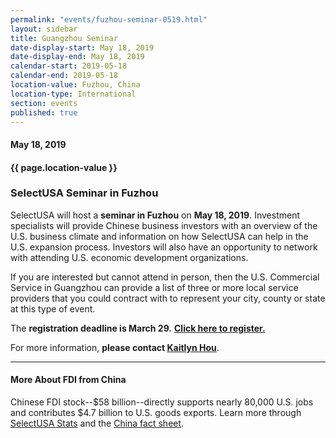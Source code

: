 ```yaml
---
permalink: "events/fuzhou-seminar-0519.html"
layout: sidebar
title: Guangzhou Seminar
date-display-start: May 18, 2019
date-display-end: May 18, 2019
calendar-start: 2019-05-18
calendar-end: 2019-05-18
location-value: Fuzhou, China
location-type: International
section: events
published: true
---
```


#### May 18, 2019

#### {{ page.location-value }}

### SelectUSA Seminar in Fuzhou

SelectUSA will host a **seminar in Fuzhou** on **May 18, 2019**. Investment specialists will provide Chinese business investors with an overview of the U.S. business climate and information on how SelectUSA can help in the U.S. expansion process. Investors will also have an opportunity to network with attending U.S. economic development organizations.

If you are interested but cannot attend in person, then the U.S. Commercial Service in Guangzhou can provide a list of three or more local service providers that you could contract with to represent your city, county or state at this type of event. 

The **registration deadline is March 29.** [**Click here to register.**](http://bit.ly/susa-fuzhou-0518)

For more information, **please contact [Kaitlyn Hou](mailto:yao.hou@trade.gov)**. 

---

#### More About FDI from China

Chinese FDI stock--$58 billion--directly supports nearly 80,000 U.S. jobs and contributes $4.7 billion to U.S. goods exports. Learn more through [SelectUSA Stats](https://www.selectusa.gov/selectusa-stats) and the [China fact sheet](https://www.selectusa.gov/country-fact-sheet/China).
